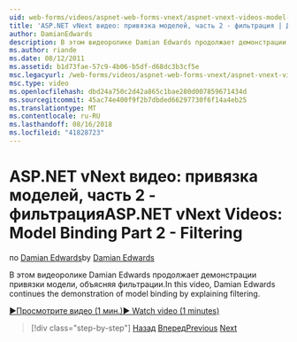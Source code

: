 ```yaml
---
uid: web-forms/videos/aspnet-web-forms-vnext/aspnet-vnext-videos-model-binding-part-2-filtering
title: 'ASP.NET vNext видео: привязка моделей, часть 2 - фильтрация | Документация Майкрософт'
author: DamianEdwards
description: В этом видеоролике Damian Edwards продолжает демонстрации привязки модели, объясняя фильтрации.
ms.author: riande
ms.date: 08/12/2011
ms.assetid: b1d73fae-57c9-4b06-b5df-d68dc3b3cf5e
msc.legacyurl: /web-forms/videos/aspnet-web-forms-vnext/aspnet-vnext-videos-model-binding-part-2-filtering
msc.type: video
ms.openlocfilehash: dbd24a750c2d42a865c1bae280d007859671434d
ms.sourcegitcommit: 45ac74e400f9f2b7dbded66297730f6f14a4eb25
ms.translationtype: MT
ms.contentlocale: ru-RU
ms.lasthandoff: 08/16/2018
ms.locfileid: "41828723"
---
```

<a name="aspnet-vnext-videos-model-binding-part-2---filtering"></a><span data-ttu-id="c7522-103">ASP.NET vNext видео: привязка моделей, часть 2 - фильтрация</span><span class="sxs-lookup"><span data-stu-id="c7522-103">ASP.NET vNext Videos: Model Binding Part 2 - Filtering</span></span>
====================
<span data-ttu-id="c7522-104">по [Damian Edwards](https://github.com/DamianEdwards)</span><span class="sxs-lookup"><span data-stu-id="c7522-104">by [Damian Edwards](https://github.com/DamianEdwards)</span></span>

<span data-ttu-id="c7522-105">В этом видеоролике Damian Edwards продолжает демонстрации привязки модели, объясняя фильтрации.</span><span class="sxs-lookup"><span data-stu-id="c7522-105">In this video, Damian Edwards continues the demonstration of model binding by explaining filtering.</span></span>

[<span data-ttu-id="c7522-106">&#9654;Просмотрите видео (1 мин.)</span><span class="sxs-lookup"><span data-stu-id="c7522-106">&#9654; Watch video (1 minutes)</span></span>](https://channel9.msdn.com/Blogs/ASP-NET-Site-Videos/aspnet-vnext-videos-model-binding-part-2-filtering)

> [!div class="step-by-step"]
> <span data-ttu-id="c7522-107">[Назад](aspnet-vnext-videos-model-binding-part-1-selecting-data.md)
> [Вперед](aspnet-vnext-videos-model-binding-part-3-updating.md)</span><span class="sxs-lookup"><span data-stu-id="c7522-107">[Previous](aspnet-vnext-videos-model-binding-part-1-selecting-data.md)
[Next](aspnet-vnext-videos-model-binding-part-3-updating.md)</span></span>
